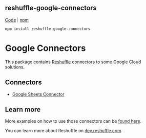 ## reshuffle-google-connectors

[Code](https://github.com/reshufflehq/reshuffle-google-connectors) |  [npm](https://www.npmjs.com/package/reshuffle-google-connectors)

`npm install reshuffle-google-connectors`

# Google Connectors

This package contains [Reshuffle](https://github.com/reshufflehq/reshuffle)
connectors to some Google Cloud solutions.

## Connectors

* [Google Sheets Connector](doc/GoogleSheetsConnector.md)


## Learn more

More examples on how to use those connectors can be [found here](https://github.com/reshufflehq/reshuffle/blob/master/examples/google/).

You can learn more about Reshuffle on
[dev.reshuffle.com](https://dev.reshuffle.com).

